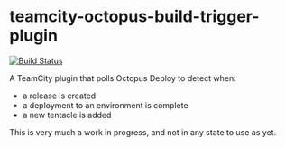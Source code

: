 # teamcity-octopus-build-trigger-plugin

[![Build Status](https://travis-ci.org/matt-richardson/teamcity-octopus-build-trigger-plugin.svg?branch=master)](https://travis-ci.org/matt-richardson/teamcity-octopus-build-trigger-plugin)

A TeamCity plugin that polls Octopus Deploy to detect when:
* a release is created
* a deployment to an environment is complete
* a new tentacle is added

This is very much a work in progress, and not in any state to use as yet.
